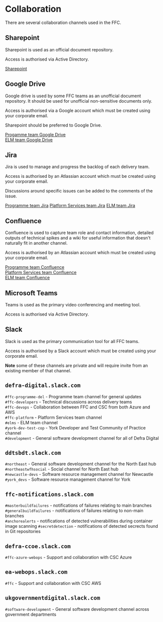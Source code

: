 # Collaboration
There are several collaboration channels used in the FFC.

## Sharepoint
Sharepoint is used as an official document repository.

Access is authorised via Active Directory.

[Sharepoint](https://defra.sharepoint.com/sites/pwa/Future%20Farming%20and%20Countryside%20Programme/default.aspx)

## Google Drive
Google drive is used by some FFC teams as an unofficial document repository. It should be used for unofficial non-sensitive documents only.

Access is authorised via a Google account which must be created using your corporate email.

Sharepoint should be preferred to Google Drive.

[Progamme team Google Drive](https://drive.google.com/drive/folders/0AAmQ4TlCw4vzUk9PVA)  
[ELM team Google Drive](https://drive.google.com/drive/folders/0AIJpwGmbYIzKUk9PVA)

## Jira
Jira is used to manage and progress the backlog of each delivery team.

Access is authorised by an Atlassian account which must be created using your corporate email.

Discussions around specific issues can be added to the comments of the issue.

[Programme team Jira](https://eaflood.atlassian.net/secure/RapidBoard.jspa?projectKey=FPD&rapidView=533&view=planning)
[Platform Services team Jira](https://eaflood.atlassian.net/secure/RapidBoard.jspa?rapidView=597&projectKey=PSD&view=planning.nodetail)
[ELM team Jira](https://eaflood.atlassian.net/secure/RapidBoard.jspa?rapidView=583&projectKey=ELM&view=planning.nodetail)

## Confluence
Confluence is used to capture team role and contact information, detailed outputs of technical spikes and a wiki for useful information that doesn't naturally fit in another channel.

Access is authorised by an Atlassian account which must be created using your corporate email.

[Programme team Confluence](https://eaflood.atlassian.net/wiki/spaces/FFCPD/overview)  
[Platform Services team Confluence](https://eaflood.atlassian.net/wiki/spaces/FPS/overview)  
[ELM team Confluence](https://eaflood.atlassian.net/wiki/spaces/ELM/overview)

## Microsoft Teams
Teams is used as the primary video conferencing and meeting tool.

Access is authorised via Active Directory.

## Slack
Slack is used as the primary communication tool for all FFC teams.

Access is authorised by a Slack account which must be created using your corporate email.

**Note** some of these channels are private and will require invite from an existing member of that channel.

## `defra-digital.slack.com`
`#ffc-programme-del` - Programme team channel for general updates  
`#ffc-developers` - Technical discussions across delivery teams  
`#ffc-devops` - Collaboration between FFC and CSC from both Azure and AWS  
`#ffc-platform` - Platform Services team channel  
`#elms` - ELM team channel  
`#york-dev-test-cop` - York Developer and Test Community of Practice channel  
`#development` - General software development channel for all of Defra Digital

## `ddtsbdt.slack.com`
`#northeast` - General software development channel for the North East hub  
`#northeastwfhsocial` - Social channel for North East hub  
`#newcastle-devs` - Software resource management channel for Newcastle  
`#york_devs` - Software resource management channel for York

## `ffc-notifications.slack.com`
`#masterbuildfailures` - notifications of failures relating to main branches  
`#generalbuildfailures` - notifications of failures relating to non-main branches  
`#anchorealerts` - notifications of detected vulnerabilities during container image scanning
`#secretdetection` - notifications of detected secrects found in Git repositories

## `defra-ccoe.slack.com`
`#ffc-azure-webops` - Support and collaboration with CSC Azure

## `ea-webops.slack.com`
`#ffc` - Support and collaboration with CSC AWS

## `ukgovernmentdigital.slack.com`
`#software-development` - General software development channel across government departments
